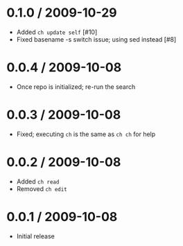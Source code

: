 
0.1.0 / 2009-10-29
==================

  * Added `ch update self` [#10]
  * Fixed basename -s switch issue; using sed instead [#8]

0.0.4 / 2009-10-08
==================

  * Once repo is initialized; re-run the search

0.0.3 / 2009-10-08
==================

  * Fixed; executing `ch` is the same as `ch ch` for help
    
0.0.2 / 2009-10-08
==================

  * Added `ch read`
  * Removed `ch edit`
  
0.0.1 / 2009-10-08
==================

  * Initial release